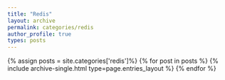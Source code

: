 ```yaml
---
title: "Redis"
layout: archive
permalink: categories/redis
author_profile: true
types: posts
---
```


{% assign posts = site.categories['redis']%}
{% for post in posts %}
{% include archive-single.html type=page.entries_layout %}
{% endfor %}
